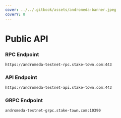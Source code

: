 ```yaml
---
cover: ../../.gitbook/assets/andromeda-banner.jpeg
coverY: 0
---
```


# Public API

### **RPC Endpoint**

```bash
https://andromeda-testnet-rpc.stake-town.com:443
```

### **API Endpoint**

```bash
https://andromeda-testnet-api.stake-town.com:443
```

### **GRPC Endpoint**

```bash
andromeda-testnet-grpc.stake-town.com:10390
```
